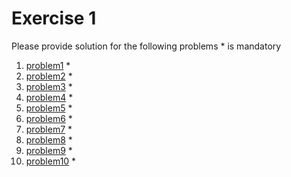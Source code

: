 # Exercise 1

Please provide solution for the following problems * is mandatory

1. [problem1](./problem1/README.md) *
2. [problem2](./problem2/README.md) *
3. [problem3](./problem3/README.md) *
4. [problem4](./problem4/README.md) *
5. [problem5](./problem5/README.md) *
6. [problem6](./problem6/README.md) *
7. [problem7](./problem7/README.md) *
8. [problem8](./problem8/README.md) *
9. [problem9](./problem9/README.md) *
10. [problem10](problem10/README.md) *
